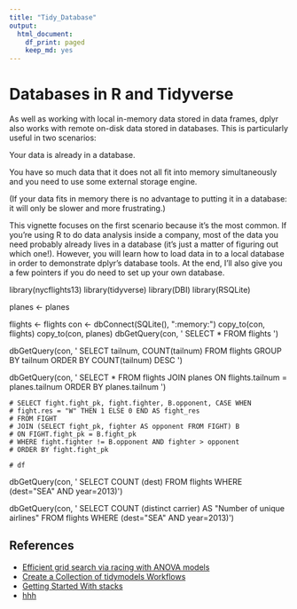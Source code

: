 ```yaml
---
title: "Tidy_Database"
output:
  html_document:
    df_print: paged
    keep_md: yes
---
```


# Databases in R and Tidyverse 

As well as working with local in-memory data stored in data frames, dplyr also works with remote on-disk data stored in databases. This is particularly useful in two scenarios:

Your data is already in a database.

You have so much data that it does not all fit into memory simultaneously and you need to use some external storage engine.

(If your data fits in memory there is no advantage to putting it in a database: it will only be slower and more frustrating.)

This vignette focuses on the first scenario because it’s the most common. If you’re using R to do data analysis inside a company, most of the data you need probably already lives in a database (it’s just a matter of figuring out which one!). However, you will learn how to load data in to a local database in order to demonstrate dplyr’s database tools. At the end, I’ll also give you a few pointers if you do need to set up your own database.



library(nycflights13)
library(tidyverse)
library(DBI)
library(RSQLite)

planes <- planes

flights <- flights
con <- dbConnect(SQLite(), ":memory:")
copy_to(con, flights)
copy_to(con, planes)
dbGetQuery(con, '
SELECT * 
FROM flights
           ')



dbGetQuery(con, '
SELECT tailnum, COUNT(tailnum)
FROM flights
GROUP BY tailnum
ORDER BY COUNT(tailnum) DESC
           ')


dbGetQuery(con, '
SELECT *
FROM flights
JOIN planes
ON flights.tailnum = planes.tailnum
ORDER BY planes.tailnum
           ')




```{sql, connection = con, output.var = "df"}
# SELECT fight.fight_pk, fight.fighter, B.opponent, CASE WHEN 
# fight.res = "W" THEN 1 ELSE 0 END AS fight_res
# FROM FIGHT
# JOIN (SELECT fight_pk, fighter AS opponent FROM FIGHT) B
# ON FIGHT.fight_pk = B.fight_pk
# WHERE fight.fighter != B.opponent AND fighter > opponent
# ORDER BY fight.fight_pk
 ```

```{r}
# df
```


dbGetQuery(con, '
  SELECT COUNT (dest)
FROM flights
WHERE (dest="SEA" AND year=2013)')  

dbGetQuery(con, '
  SELECT COUNT (distinct carrier) AS "Number of unique airlines"
FROM flights
WHERE (dest="SEA" AND year=2013)')  






## References


+ [Efficient grid search via racing with ANOVA models](https://rdbsql.rsquaredacademy.com/dbi.html)
+ [Create a Collection of tidymodels Workflows](https://cran.r-project.org/web/packages/dbplyr/vignettes/dbplyr.html)
+ [Getting Started With stacks](https://github.com/andrew-couch/Tidy-Tuesday/blob/master/Season%201/Scripts/TidyTuesdayDatabase.Rmd)
+ [hhh](https://github.com/thakremanas/SQL-Queries-on-NYC-Fights-weather-data/blob/master/SQL%20Queries%20on%20NYC%20Flight%20and%20Weather%20dataset.sql)

